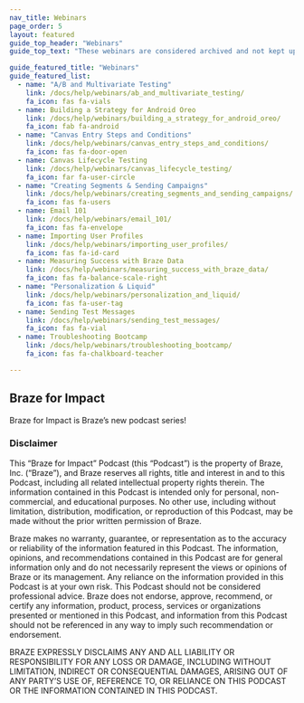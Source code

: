 ```yaml
---
nav_title: Webinars
page_order: 5
layout: featured
guide_top_header: "Webinars"
guide_top_text: "These webinars are considered archived and not kept up to date, but can still provide educational content. For the most up-to-date educational content, check out <a href='https://lab.braze.com/'>LAB (Learning at Braze)</a>!"

guide_featured_title: "Webinars"
guide_featured_list:
  - name: "A/B and Multivariate Testing"
    link: /docs/help/webinars/ab_and_multivariate_testing/
    fa_icon: fas fa-vials
  - name: Building a Strategy for Android Oreo
    link: /docs/help/webinars/building_a_strategy_for_android_oreo/
    fa_icon: fab fa-android
  - name: "Canvas Entry Steps and Conditions"
    link: /docs/help/webinars/canvas_entry_steps_and_conditions/
    fa_icon: fas fa-door-open
  - name: Canvas Lifecycle Testing
    link: /docs/help/webinars/canvas_lifecycle_testing/
    fa_icon: far fa-user-circle
  - name: "Creating Segments & Sending Campaigns"
    link: /docs/help/webinars/creating_segments_and_sending_campaigns/
    fa_icon: fas fa-users
  - name: Email 101
    link: /docs/help/webinars/email_101/
    fa_icon: fas fa-envelope
  - name: Importing User Profiles
    link: /docs/help/webinars/importing_user_profiles/
    fa_icon: fas fa-id-card
  - name: Measuring Success with Braze Data
    link: /docs/help/webinars/measuring_success_with_braze_data/
    fa_icon: fas fa-balance-scale-right
  - name: "Personalization & Liquid"
    link: /docs/help/webinars/personalization_and_liquid/
    fa_icon: fas fa-user-tag
  - name: Sending Test Messages
    link: /docs/help/webinars/sending_test_messages/
    fa_icon: fas fa-vial
  - name: Troubleshooting Bootcamp
    link: /docs/help/webinars/troubleshooting_bootcamp/
    fa_icon: fas fa-chalkboard-teacher

---
```


## Braze for Impact

Braze for Impact is Braze’s new podcast series!


### Disclaimer

This “Braze for Impact” Podcast (this “Podcast”) is the property of Braze, Inc. (“Braze”), and Braze reserves all rights, title and interest in and to this Podcast, including all related intellectual property rights therein. The information contained in this Podcast is intended only for personal, non-commercial, and educational purposes. No other use, including without limitation, distribution, modification, or reproduction of this Podcast, may be made without the prior written permission of Braze.

Braze makes no warranty, guarantee, or representation as to the accuracy or reliability of the information featured in this Podcast. The information, opinions, and recommendations contained in this Podcast are for general information only and do not necessarily represent the views or opinions of Braze or its management. Any reliance on the information provided in this Podcast is at your own risk. This Podcast should not be considered professional advice. Braze does not endorse, approve, recommend, or certify any information, product, process, services or organizations presented or mentioned in this Podcast, and information from this Podcast should not be referenced in any way to imply such recommendation or endorsement.

BRAZE EXPRESSLY DISCLAIMS ANY AND ALL LIABILITY OR RESPONSIBILITY FOR ANY LOSS OR DAMAGE, INCLUDING WITHOUT LIMITATION, INDIRECT OR CONSEQUENTIAL DAMAGES, ARISING OUT OF ANY PARTY’S USE OF, REFERENCE TO, OR RELIANCE ON THIS PODCAST OR THE INFORMATION CONTAINED IN THIS PODCAST.
